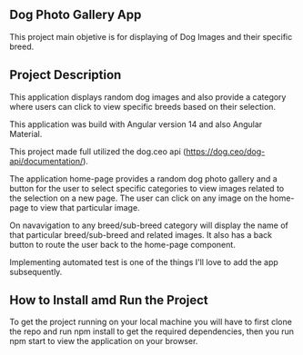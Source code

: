 ## Dog Photo Gallery App

This project main objetive is for displaying of Dog Images and their specific breed.

## Project Description

This application displays random dog images and also provide a category where users can click to view specific breeds based on their selection.

This application was build with Angular version 14 and also Angular Material.

This project made full utilized the dog.ceo api (https://dog.ceo/dog-api/documentation/).

The application home-page provides a random dog photo gallery and a button for the user to select specific categories to view images related to the selection on a new page. The user can click on any image on the home-page to view that particular image.

On navavigation to any breed/sub-breed category will display the name of that particular breed/sub-breed and related images. It also has a back button to route the user back to the home-page component.

Implementing automated test is one of the things I'll love to add the app subsequently.
## How to Install amd Run the Project

To get the project running on your local machine you will have to first clone the repo and run npm install to get the required dependencies, then you run npm start to view the application on your browser.

